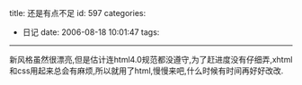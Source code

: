 title: 还是有点不足
id: 597
categories:
  - 日记
date: 2006-08-18 10:01:47
tags:
---

新风格虽然很漂亮,但是估计连html4.0规范都没遵守,为了赶进度没有仔细弄,xhtml和css用起来总会有麻烦,所以就用了html,慢慢来吧,什么时候有时间再好好改改.